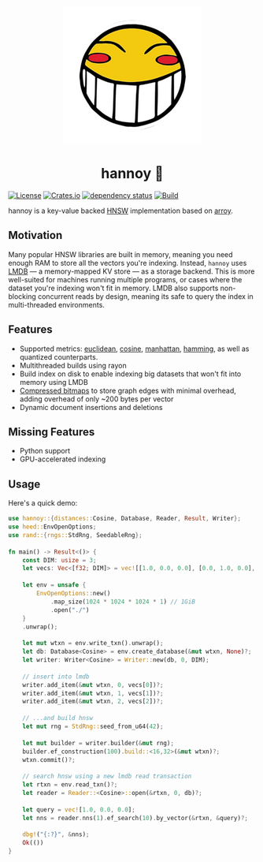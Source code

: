 <p align="center"><img width="280px" title="this is a cowboy bebop ref" src="assets/ed_tmp.png"></a>
<h1 align="center">hannoy 🗼</h1>

[![License](https://img.shields.io/badge/license-MIT-green)](LICENSE)
[![Crates.io](https://img.shields.io/crates/v/hannoy)](https://crates.io/crates/hannoy)
[![dependency status](https://deps.rs/repo/github/nnethercott/hannoy/status.svg)](https://deps.rs/repo/github/nnethercott/hannoy)
[![Build](https://github.com/nnethercott/hannoy/actions/workflows/rust.yml/badge.svg?event=pull_request)](https://github.com/nnethercott/hannoy/actions/workflows/rust.yml)<!-- [![Docs](https://docs.rs/arroy/badge.svg)](https://docs.rs/arroy) -->

hannoy is a key-value backed [HNSW](https://www.pinecone.io/learn/series/faiss/hnsw/) implementation based on [arroy](https://github.com/meilisearch/arroy).

## Motivation
Many popular HNSW libraries are built in memory, meaning you need enough RAM to store all the vectors you're indexing. Instead, `hannoy` uses [LMDB](https://en.wikipedia.org/wiki/Lightning_Memory-Mapped_Database) — a memory-mapped KV store — as a storage backend. This is more well-suited for machines running multiple programs, or cases where the dataset you're indexing won't fit in memory. LMDB also supports non-blocking concurrent reads by design, meaning its safe to query the index in multi-threaded environments.

## Features
- Supported metrics: [euclidean](https://en.wikipedia.org/wiki/Euclidean_distance#:~:text=In%20mathematics%2C%20the%20Euclidean%20distance,occasionally%20called%20the%20Pythagorean%20distance.), [cosine](https://en.wikipedia.org/wiki/Cosine_similarity#Cosine_distance), [manhattan](https://en.wikipedia.org/wiki/Taxicab_geometry), [hamming](https://en.wikipedia.org/wiki/Hamming_distance), as well as quantized counterparts.
- Multithreaded builds using rayon
- Build index on disk to enable indexing big datasets that won't fit into memory using LMDB
- [Compressed bitmaps](https://github.com/RoaringBitmap/roaring-rs) to store graph edges with minimal overhead, adding overhead of only ~200 bytes per vector
- Dynamic document insertions and deletions

## Missing Features
- Python support
- GPU-accelerated indexing

## Usage
Here's a quick demo:

```rust
use hannoy::{distances::Cosine, Database, Reader, Result, Writer};
use heed::EnvOpenOptions;
use rand::{rngs::StdRng, SeedableRng};

fn main() -> Result<()> {
    const DIM: usize = 3;
    let vecs: Vec<[f32; DIM]> = vec![[1.0, 0.0, 0.0], [0.0, 1.0, 0.0], [0.0, 0.0, 1.0]];

    let env = unsafe {
        EnvOpenOptions::new()
            .map_size(1024 * 1024 * 1024 * 1) // 1GiB
            .open("./")
    }
    .unwrap();

    let mut wtxn = env.write_txn().unwrap();
    let db: Database<Cosine> = env.create_database(&mut wtxn, None)?;
    let writer: Writer<Cosine> = Writer::new(db, 0, DIM);

    // insert into lmdb
    writer.add_item(&mut wtxn, 0, vecs[0])?;
    writer.add_item(&mut wtxn, 1, vecs[1])?;
    writer.add_item(&mut wtxn, 2, vecs[2])?;

    // ...and build hnsw
    let mut rng = StdRng::seed_from_u64(42);

    let mut builder = writer.builder(&mut rng);
    builder.ef_construction(100).build::<16,32>(&mut wtxn)?;
    wtxn.commit()?;

    // search hnsw using a new lmdb read transaction
    let rtxn = env.read_txn()?;
    let reader = Reader::<Cosine>::open(&rtxn, 0, db)?;

    let query = vec![1.0, 0.0, 0.0];
    let nns = reader.nns(1).ef_search(10).by_vector(&rtxn, &query)?;

    dbg!("{:?}", &nns);
    Ok(())
}
```

<!-- ## ideas for improvement -->
<!-- - keep a counter of most frequently accessed nodes during build and make those entry points (e.g. use centroid-like) -->
<!-- - merge upper layers of graph if they only have one element -->
<!-- - product quantization `UnalignedVectorCodec` -->
<!-- - cache layers 1->L in RAM (speeds up M*(L-1) reads) using a hash table storing raw byte offsets and lengths -->
<!-- - *threadpool for `Reader` to parallelize searching neighbours -->
<!---->
<!-- - change Metadata.entry_points from `Vec<u32>` to a `RoaringBitmap` to avoid manually deduplicating entries -->
<!---->
<!-- - TODO: check if using \alpha sng improves recall on incremental builds, e.g. with alpha=1.2 or something (single pass not twice over) -->
<!--   - id *does* but it also increases build time (if used for entire build). also not a magic bullet. -->
<!-- - ask what's wrong with a global pool for doing vector-vector ops and sending back to search thread ? -->
<!-- - could we also reindex points on levels > 0 during incremental build ? -->
<!-- - need to try building whole index, then deleting & inserting instead of 2-phase build -->
